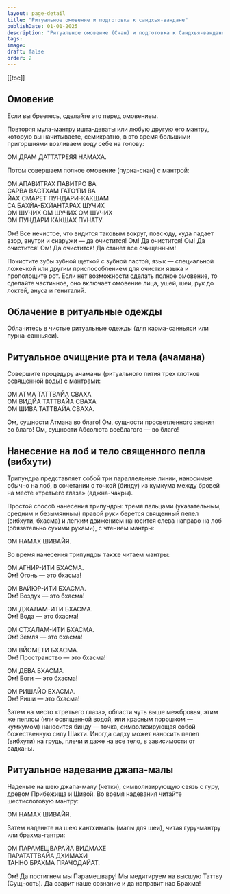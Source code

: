 ```yaml
---
layout: page-detail
title: "Ритуальное омовение и подготовка к сандхья-вандане"
publishDate: 01-01-2025
description: "Ритуальное омовение (Снан) и подготовка к Сандхья-вандане являются важными элементами **пурванга-кармы** — предварительных действий, которые выполняются перед основным поклонением в индуизме."
tags:
image:
draft: false
order: 2
---
```


[[toc]]

## Омовение

Если вы бреетесь, сделайте это перед омовением.

Повторяя мула-мантру ишта-деваты или любую другую его мантру, которую вы начитываете, семикратно, в это время большими пригоршнями возливаем воду себе на голову:

ОМ ДРАМ ДАТТАТРЕЯЯ НАМАХА.

Потом совершаем полное омовение (пурна-снан) с мантрой:

ОМ АПАВИТРАХ ПАВИТРО ВА \
САРВА ВАСТХАМ ГАТО’ПИ ВА \
ЙАХ СМАРЕТ ПУНДАРИ-КАКШАМ \
СА БАХЙА-БХЙАНТАРАХ ШУЧИХ \
ОМ ШУЧИХ ОМ ШУЧИХ ОМ ШУЧИХ \
ОМ ПУНДАРИ КАКШАХ ПУНАТУ.

Ом! Все нечистое, что видится таковым вокруг, повсюду, куда падает взор, внутри и снаружи — да очистится! Ом! Да очистится! Ом! Да очистится! Ом! Да очистится! Да станет все очищенным!

Почистите зубы зубной щеткой с зубной пастой, язык — специальной ложечкой или другим приспособлением для очистки языка и прополощите рот. Если нет возможности сделать полное омовение, то сделайте частичное, оно включает омовение лица, ушей, шеи, рук до локтей, ануса и гениталий.

## Облачение в ритуальные одежды

Облачитесь в чистые ритуальные одежды (для карма-санньяси или пурна-санньяси).

## Ритуальное очищение рта и тела (ачамана)

Совершите процедуру ачаманы (ритуального пития трех глотков освященной воды) с мантрами:

ОМ АТМА ТАТТВАЙА СВАХА \
ОМ ВИДЙА ТАТТВАЙА СВАХА \
ОМ ШИВА ТАТТВАЙА СВАХА.

Ом, сущности Атмана во благо! Ом, сущности просветленного знания во благо! Ом, сущности Абсолюта всеблагого — во благо!

## Нанесение на лоб и тело священного пепла (вибхути)

Трипундра представляет собой три параллельные линии, наносимые обычно на лоб, в сочетании с точкой (бинду) из кумкума между бровей на месте «третьего глаза» (аджна-чакры).

Простой способ нанесения трипундры: тремя пальцами (указательным, средним и безымянным) правой руки берется священный пепел (вибхути, бхасма) и легким движением наносится слева направо на лоб (обязательно сухими руками), с чтением мантры:

ОМ НАМАХ ШИВАЙЯ.

Во время нанесения трипундры также читаем мантры:

ОМ АГНИР-ИТИ БХАСМА. \
Ом! Огонь — это бхасма!

ОМ ВАЙЮР-ИТИ БХАСМА. \
Ом! Воздух — это бхасма!

ОМ ДЖАЛАМ-ИТИ БХАСМА. \
Ом! Вода — это бхасма!

ОМ СТХАЛАМ-ИТИ БХАСМА. \
Ом! Земля — это бхасма!

ОМ ВЙОМЕТИ БХАСМА. \
Ом! Пространство — это бхасма!

ОМ ДЕВА БХАСМА. \
Ом! Боги — это бхасма!

ОМ РИШАЙО БХАСМА. \
Ом! Риши — это бхасма!

Затем на место «третьего глаза», области чуть выше межбровья, этим же пеплом (или освященной водой, или красным порошком — кумкумом) наносится бинду — точка, символизирующая собой божественную силу Шакти. Иногда садху может наносить пепел (вибхути) на грудь, плечи и даже на все тело, в зависимости от садханы.

## Ритуальное надевание джапа-малы

Наденьте на шею джапа-малу (четки), символизирующую связь с гуру, древом Прибежища и Шивой. Во время надевания читайте шестислоговую мантру:

ОМ НАМАХ ШИВАЙЯ.

Затем наденьте на шею кантхималы (малы для шеи), читая гуру-мантру или брахма-гаятри:

ОМ ПАРАМЕШВАРАЙА ВИДМАХЕ \
ПАРАТАТТВАЙА ДХИМАХИ \
ТАННО БРАХМА ПРАЧОДАЙАТ.

Ом! Да постигнем мы Парамешвару! Мы медитируем на высшую Таттву (Сущность). Да озарит наше сознание и да направит нас Брахма!
